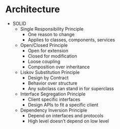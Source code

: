 # Architecture

- SOLID
  - Single Responsibility Principle
    - One reason to change
    - Applies to classes, components, services
  - Open/Closed Principle
    - Open for extension
    - Closed for modification
    - Loose coupling
    - Composition over inheritance
  - Liskov Substitution Principle
    - Design by Contract
    - Behavior over structure
    - Any subclass can stand in for superclass
  - Interface Segregation Principle
    - Client specific interfaces
    - Design APIs to fit a specific client
  - Dependency Inversion Principle
    - Depend on interfaces and protocols
    - High level doesn’t depend on low level